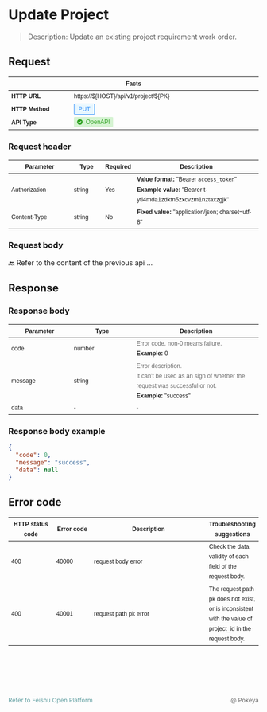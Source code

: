 # Update Project <Badge type="tip" text="v1" vertical="middle" />

> Description: Update an existing project requirement work order.

## Request

<table style="font-family: Arial, sans-serif; font-size: 12px; line-height: 20px;">
<thead>
  <tr>
    <th style="width: 740px;" colspan="2">Facts</th>
  </tr>
</thead>
<tbody>
  <tr>
    <td style="font-weight: 600; width: 25%;">HTTP URL</td>
    <td>
      https://${HOST}/api/v1/project/${PK}
    </td>
  </tr>
  <tr>
    <td style="font-weight: 600;">HTTP Method</td>
    <td style="font-size: 12px;">
      <span style="border: 1px solid; background-color: rgb(232,247,255); color: rgb(52,145,250); box-sizing: border-box; padding: 3px 8px; font-weight: 500; border-radius: 2px; line-height: 22px;">
        PUT
      </span>
    </td>
  </tr>
  <tr>
    <td style="font-weight: 600;">API Type</td>
    <td>
      <div style="margin: 1px 0 2px; background: rgba(52,199,36,.2); color: #2ea121; font-size: 12px; line-height: 20px; padding: 0 6px; align-items: center; border-radius: 2px; display: inline-flex;">
        <svg fill="currentColor" width="1em" height="1em" viewBox="0 0 12 12">
          <path d="M5.998 11.49A5.491 5.491 0 115.997.507a5.491 5.491 0 01.001 10.983z" fill="#2EA121"></path>						<path d="M8.768 5.373a.69.69 0 00-.002-.975.689.689 0 00-.975-.003L5.346 6.84 4.204 5.698a.687.687 0 00-.972.006.686.686 0 00-.006.97c.589.588 1.178 1.175 1.765 1.765a.501.501 0 00.71 0c1.02-1.026 2.045-2.045 3.067-3.066z" fill="#fff"></path>
        </svg>
        <span style="font-weight: 500; margin-left: 6px;">
          OpenAPI
        </span>
      </div>
    </td>
  </tr>
</tbody>
</table>

### Request header

<table style="font-family: Arial, sans-serif; font-size: 12px; line-height: 20px;">
<thead>
  <tr>
    <th style="width: 25%;">Parameter</th>
    <th style="width: 12.5%;">Type</th>
    <th style="width: 12.5%;">Required</th>
    <th style="width: calc(740px/2);">Description</th>
  </tr>
</thead>
<tbody>
  <tr>
    <td>Authorization</td>
    <td>string</td>
    <td>Yes</td>
    <td>
      <b>Value format:&nbsp;</b>"Bearer&nbsp;<code>access_token</code>"<br/>
      <b>Example value:&nbsp;</b>"Bearer t-yti4mda1zdktn5zxcvzm1nztaxzgjk"
    </td>
  </tr>
  <tr>
    <td>Content-Type</td>
    <td>string</td>
    <td>No</td>
    <td><b>Fixed value:&nbsp;</b>"application/json; charset=utf-8"</td>
  </tr>
</tbody>
</table>

### Request body

🔙 Refer to the content of the previous api ...

## Response

### Response body

<table style="font-family: Arial, sans-serif; font-size: 12px; line-height: 20px;">
<thead>
  <tr>
    <th style="width: 25%;">Parameter</th>
    <th style="width: 25%;">Type</th>
    <th style="width: calc(740px/2);">Description</th>
  </tr>
</thead>
<tbody>
  <tr>
    <td>code</td>
    <td>number</td>
    <td>
      <span style="color: DimGray;">
      Error code, non-0 means failure.
      </span><br/>
      <b>Example: </b>0
    </td>
  </tr>
  <tr>
    <td>message</td>
    <td>string</td>
    <td>
      <span style="color: DimGray;">
      Error description. <br/>
      It can't be used as an sign of whether the request was successful or not.
      </span><br/>
      <b>Example: </b>"success"
    </td>
  </tr>
  <tr>
    <td>data</td>
    <td>-</td>
    <td>
      <span style="color: DimGray;">-</span>
    </td>
  </tr>
</tbody>
</table>

### Response body example

```json
{
  "code": 0,
  "message": "success",
  "data": null
}
```

## Error code

<table style="font-family: Arial, sans-serif; font-size: 12px; line-height: 20px;">
<thead>
  <tr>
    <th style="width: 18%;">HTTP status code</th>
    <th style="width: 15%;">Error code</th>
    <th style="width: calc(740px/3);">Description</th>
    <th style="width: auto;">Troubleshooting suggestions</th>
  </tr>
</thead>
<tbody>
  <tr>
    <td>400</td>
    <td>40000</td>
    <td>request body error</td>
    <td>Check the data validity of each field of the request body.</td>
  </tr>
  <tr>
    <td>400</td>
    <td>40001</td>
    <td>request path pk error</td>
    <td>The request path pk does not exist, or is inconsistent with the value of project_id in the request body.</td>
  </tr>
</tbody>
</table>

<div class="Copyright" style="margin-top:100px; font-size: 12px; height: 20px; line-height: 20px; background: none;">
  <!--使用flex布局，文本垂直居中-->
  <div style="display: flex; flex-direction: row; justify-content: space-between;">
    <a href="https://open.feishu.cn/" style="text-decoration: none;">
      <span style="color: CadetBlue;">Refer to Feishu Open Platform</span>
    </a>
    <span style="color: #666666; font-size: 12px;">@&nbsp;Pokeya</span>
  </div>
</div>
